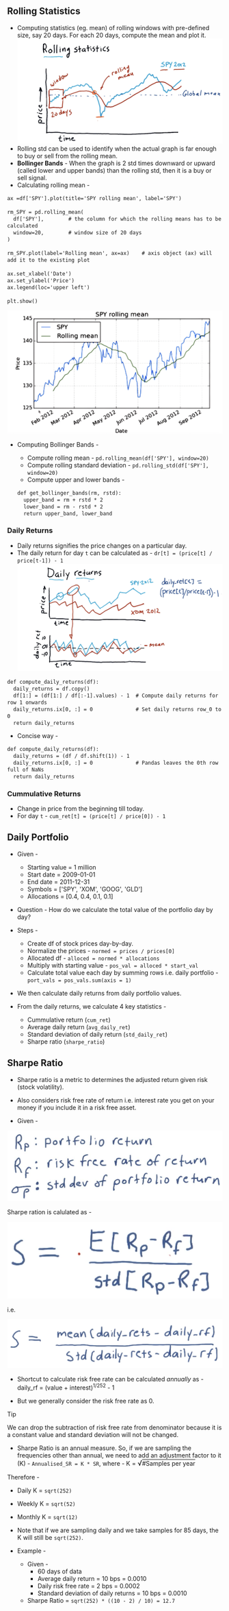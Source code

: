 ## Rolling Statistics

- Computing statistics (eg. mean) of rolling windows with pre-defined size, say 20 days. For each 20 days, compute the mean and plot it.
  ![Rolling Statistics](assets/rolling_statistics.png)
- Rolling std can be used to identify when the actual graph is far enough to buy or sell from the rolling mean.
- **Bollinger Bands** - When the graph is 2 std times downward or upward (called lower and upper bands) than the rolling std, then it is a buy or sell signal.
- Calculating rolling mean -

```
ax =df['SPY'].plot(title='SPY rolling mean', label='SPY')

rm_SPY = pd.rolling_mean(
  df['SPY'],        # the column for which the rolling means has to be calculated
  window=20,        # window size of 20 days
)

rm_SPY.plot(label='Rolling mean', ax=ax)    # axis object (ax) will add it to the existing plot

ax.set_xlabel('Date')
ax.set_ylabel('Price')
ax.legend(loc='upper left')

plt.show()
```

![SPY Rolling Mean](assets/spy_rolling_mean.png)

- Computing Bollinger Bands -

  - Compute rolling mean - `pd.rolling_mean(df['SPY'], window=20)`
  - Compute rolling standard deviation - `pd.rolling_std(df['SPY'], window=20)`
  - Compute upper and lower bands -

  ```
  def get_bollinger_bands(rm, rstd):
    upper_band = rm + rstd * 2
    lower_band = rm - rstd * 2
    return upper_band, lower_band
  ```

### Daily Returns

- Daily returns signifies the price changes on a particular day.
- The daily return for day `t` can be calculated as - `dr[t] = (price[t] / price[t-1]) - 1`
  ![Daily Returns](assets/daily_returns.png)

```
def compute_daily_returns(df):
  daily_returns = df.copy()
  df[1:] = (df[1:] / df[:-1].values) - 1  # Compute daily returns for row 1 onwards
  daily_returns.ix[0, :] = 0              # Set daily returns row_0 to 0
  return daily_returns
```

- Concise way -

```
def compute_daily_returns(df):
  daily_returns = (df / df.shift(1)) - 1
  daily_returns.ix[0, :] = 0              # Pandas leaves the 0th row full of NaNs
  return daily_returns
```

### Cummulative Returns

- Change in price from the beginning till today.
- For day `t` - `cum_ret[t] = (price[t] / price[0]) - 1`

## Daily Portfolio

- Given -
  - Starting value = 1 million
  - Start date = 2009-01-01
  - End date = 2011-12-31
  - Symbols = ['SPY', 'XOM', 'GOOG', 'GLD']
  - Allocations = [0.4, 0.4, 0.1, 0.1]

- Question - How do we calculate the total value of the portfolio day by day?

- Steps -
  - Create df of stock prices day-by-day.
  - Normalize the prices - `normed = prices / prices[0]`
  - Allocated df - `alloced = normed * allocations`
  - Multiply with starting value - `pos_val = alloced * start_val`
  - Calculate total value each day by summing rows i.e. daily portfolio - `port_vals = pos_vals.sum(axis = 1)`

- We then calculate daily returns from daily portfolio values.

- From the daily returns, we calculate 4 key statistics -
  - Cummulative return (`cum_ret`)
  - Average daily return (`avg_daily_ret`)
  - Standard deviation of daily return (`std_daily_ret`)
  - Sharpe ratio (`sharpe_ratio`)

## Sharpe Ratio

- Sharpe ratio is a metric to determines the adjusted return given risk (stock volatility).
- Also considers risk free rate of return i.e. interest rate you get on your money if you include it in a risk free asset.

- Given -

![Sharpe Ratio Given](assets/sharpe_ratio_givens.png)

Sharpe ration is calulated as - 

![Sharpe Ratio Formula](assets/sharpe_ratio_formula.png)

i.e.

![Sharpe Ratio Expanded](assets/sharpe_ratio_expanded.png)

- Shortcut to calculate risk free rate can be calculated _annually_ as -  
daily_rf = (value + interest)<sup>1/252</sup> - 1


- But we generally consider the risk free rate as 0.

> [!TIP]
> We can drop the subtraction of risk free rate from denominator because it is a constant value and standard deviation will not be changed.

- Sharpe Ratio is an annual measure. So, if we are sampling the frequencies other than annual, we need to add an adjustment factor to it (K) - `Annualised_SR = K * SR`, where -
K = <span style="font-size: 1.2em;">&radic;</span><span style="text-decoration:overline;">#Samples per year</span>


Therefore -
  - Daily K = `sqrt(252)`
  - Weekly K = `sqrt(52)`
  - Monthly K = `sqrt(12)`

- Note that if we are sampling daily and we take samples for 85 days, the K will still be `sqrt(252)`.

- Example -
  - Given -
    - 60 days of data
    - Average daily return = 10 bps = 0.0010
    - Daily risk free rate = 2 bps = 0.0002
    - Standard deviation of daily returns = 10 bps = 0.0010
  - Sharpe Ratio = `sqrt(252) * ((10 - 2) / 10) = 12.7`





